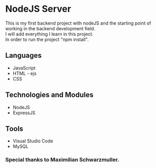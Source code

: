 # NodeJS Server

This is my first backend project with nodeJS and the starting point of working in the backend development field.
<br>
I will add everything I learn in this project.
<br>
In order to run the project "npm install".

## Languages
* JavaScript
* HTML - ejs
* CSS

## Technologies and Modules
* NodeJS
* ExpressJS

## Tools
* Visual Studio Code
* MySQL


### Special thanks to Maximilian Schwarzmuller.